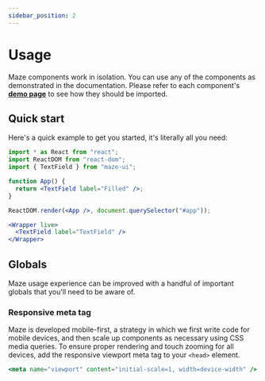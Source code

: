 ```yaml
---
sidebar_position: 2
---
```


# Usage

Maze components work in isolation. You can use any of the components as demonstrated in the documentation. Please refer to each component's **[demo page](../components/Button.mdx)** to see how they should be imported.

## Quick start

Here's a quick example to get you started, it's literally all you need:

```jsx
import * as React from "react";
import ReactDOM from "react-dom";
import { TextField } from "maze-ui";

function App() {
  return <TextField label="Filled" />;
}

ReactDOM.render(<App />, document.querySelector("#app"));
```

```jsx live
<Wrapper live>
  <TextField label="TextField" />
</Wrapper>
```

## Globals

Maze usage experience can be improved with a handful of important globals that you'll need to be aware of.

### Responsive meta tag

Maze is developed mobile-first, a strategy in which we first write code for mobile devices, and then scale up components as necessary using CSS media queries. To ensure proper rendering and touch zooming for all devices, add the responsive viewport meta tag to your `<head>` element.

```jsx
<meta name="viewport" content="initial-scale=1, width=device-width" />
```